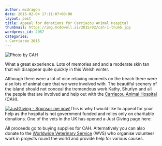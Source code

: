 ```yaml
---
author: mcdragon
date: 2015-02-04 17:11:07+00:00
layout: post
title: Appeal for donations for Carriacou Animal Hospital
thumbnail: https://img.mcdowell.si/2015/02/cah-1-thumb.jpg
wordpress_id: 2957
categories:
- Carriacou 2015
---
```


![Photo by CAH](https://img.mcdowell.si/2015/02/cah-1.jpg "Photo by CAH")

What a great experience. Lots of memories and and a moderate skin tan that will disappear quite quickly in this Welsh winter.

Although there were a lot of nice relaxing moments on the beach there were also lots of animal care that we were involved with. The beautiful scenery of the island should not conceal the tremendous work Kathy, Shurlyn and all the people that are involved and help out with the [Carriacou Animal Hospital](https://www.carriacouanimalclinic.com/) (CAH).


[![JustGiving - Sponsor me now!](https://www.justgiving.com/App_Themes/JustGiving/images/badges/badge10.gif)](https://www.justgiving.com/Martin-McDowell)This is why I would like to appeal for your help as the hospital is not government funded and relies only on charitable donations. One of the vets in the UK has opened a Just Giving page here:


All proceeds go to buying supplies for CAH. Alternatively you can also donate to the [Worldwide Veterinary Service](https://www.wvs.org.uk/) (WVS) who organise volunteer work in projects round the world and provide help for various causes.
